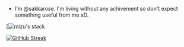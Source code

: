 - I’m @sakkarose. I'm living without any achivement so don't expect something useful from me xD.

[![mizu's stack](https://github-readme-tech-stack.vercel.app/api/cards?title=mizu%27s+stack&fontFamily=Montserrat&lineCount=1&theme=catppuccin_latte&bg=%23eff1f5&badge=%23e6e9ef&border=%239ca0b0&titleColor=%23179299&line1=Docker%2CDocker%2C0DB7ED%3BPortainer%2CPortainer%2C0097D6%3BMySQL%2CMySQL%2C00758f%3BMariaDB%2CMariaDB%2C003545%3B)

[![GitHub Streak](https://streak-stats.demolab.com?user=sakkarose&theme=catppuccin-latte&date_format=M%20j%5B%2C%20Y%5D)](https://git.io/streak-stats)
